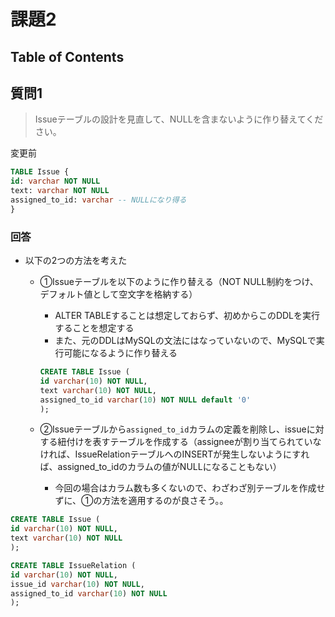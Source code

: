 # 課題2

## Table of Contents
<!-- START doctoc -->
<!-- END doctoc -->

## 質問1

> Issueテーブルの設計を見直して、NULLを含まないように作り替えてください。

変更前

```sql
TABLE Issue {
id: varchar NOT NULL
text: varchar NOT NULL
assigned_to_id: varchar -- NULLになり得る
}
```

### 回答

- 以下の2つの方法を考えた
  - ①Issueテーブルを以下のように作り替える（NOT NULL制約をつけ、デフォルト値として空文字を格納する）
    - ALTER TABLEすることは想定しておらず、初めからこのDDLを実行することを想定する
    - また、元のDDLはMySQLの文法にはなっていないので、MySQLで実行可能になるように作り替える

    ```sql
    CREATE TABLE Issue (
    id varchar(10) NOT NULL,
    text varchar(10) NOT NULL,
    assigned_to_id varchar(10) NOT NULL default '0'
    );
    ```
  
  - ②Issueテーブルから`assigned_to_id`カラムの定義を削除し、issueに対する紐付けを表すテーブルを作成する（assigneeが割り当てられていなければ、IssueRelationテーブルへのINSERTが発生しないようにすれば、assigned_to_idのカラムの値がNULLになることもない）
    - 今回の場合はカラム数も多くないので、わざわざ別テーブルを作成せずに、①の方法を適用するのが良さそう。。

```sql
CREATE TABLE Issue (
id varchar(10) NOT NULL,
text varchar(10) NOT NULL
);

CREATE TABLE IssueRelation (
id varchar(10) NOT NULL,
issue_id varchar(10) NOT NULL,
assigned_to_id varchar(10) NOT NULL
);
```
